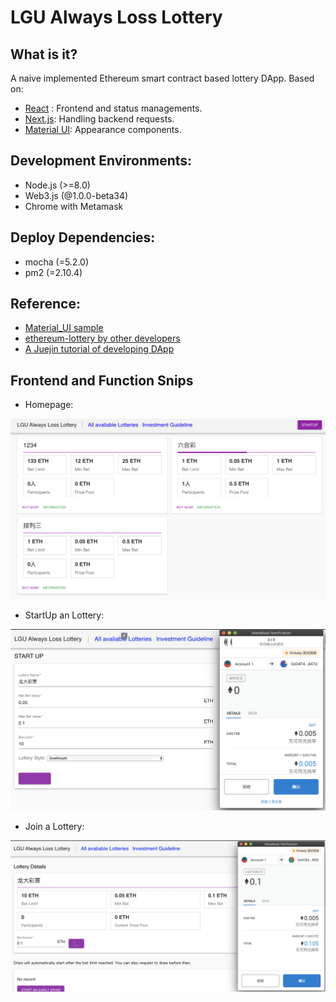 # LGU Always Loss Lottery

## What is it?

A naive implemented Ethereum smart contract based lottery DApp. Based on:
* [React](http://reactjs.org/) : Frontend and status managements.
* [Next.js](https://nextjs.org/): Handling backend requests.
* [Material UI](https://material-ui.com/): Appearance components. 

## Development Environments:

* Node.js (>=8.0)
* Web3.js (@1.0.0-beta34)
* Chrome with Metamask

## Deploy Dependencies:

* mocha (=5.2.0)
* pm2 (=2.10.4)

## Reference:

* [Material_UI sample](https://github.com/mui-org/material-ui/tree/master/examples)
* [ethereum-lottery by other developers](https://github.com/Evalll/ethereum-lottery)
* [A Juejin tutorial of developing DApp](https://juejin.im/book/5addb2eb6fb9a07abd0d4557)

## Frontend and Function Snips

* Homepage:

![image-20191202192136056](./images/home)

* StartUp an Lottery:

![startup](./images/startup.png)

* Join a Lottery:

![join](./images/Join.png)





